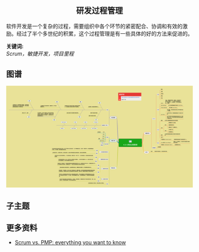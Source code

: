 <h2 align="center">研发过程管理</h2>
<p>
软件开发是一个复杂的过程，需要组织中各个环节的紧密配合、协调和有效的激励。经过了半个多世纪的积累，这个过程管理是有一些具体的好的方法来促进的。
</p>

**关键词:**<br/> 
*Scrum，敏捷开发，项目里程*

## 图谱
![图片加载中...](../exports/4.2.1.研发过程管理.png?raw=true)

## 子主题

## 更多资料
* [Scrum vs. PMP: everything you want to know](https://monday.com/blog/rnd/scrum-vs-pmp/)